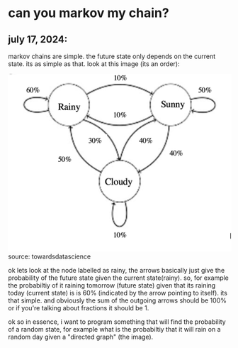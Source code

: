 # can you markov my chain?

## july 17, 2024:
markov chains are simple. the future state only depends on the current state. its as simple as that. look at this image (its an order):

![markovchain](/images/imagesformarkov/1.png)
source: towardsdatascience

ok lets look at the node labelled as rainy, the arrows basically just give the probability of the future state given the current state(rainy). so, for example the probabiltiy of it raining tomorrow (future state) given that its raining today (current state) is is 60% (indicated by the arrow pointing to itself).  its that simple. and obviously the sum of the outgoing arrows should be 100% or if you're talking about fractions it should be 1. 

ok so in essence, i want to program something that will find the probability of a random state, for example what is the probabiltiy that it will rain on a random day given a "directed graph" (the image).





